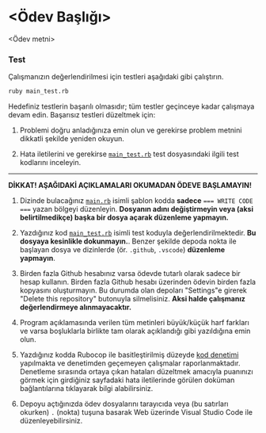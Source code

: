 <!--
  <Ödev Başlığı> VE <Ödev metni> ALANLARINI DOLDURUN, DİĞER KISIMLARA TERCİHEN DOKUNMAYIN. ÖDEV OLUŞTURMA SÜRECİ
  https://classroom.alaturka.dev/teach SAYFALARINDA AYRINTILI ANLATILMIŞTIR, LÜTFEN ÖNCE BU SAYFALARI OKUYUN.

  DİKKAT!  DÜZENLEMENİZİ TAMAMLADIKTAN SONRA:

  - BU AÇIKLAMA ÖBEĞİNİ KALDIRIN.
  - DEPOYU ŞABLON OLARAK AYARLAYIN (Settings → Template Repository ✓)
-->
<Ödev Başlığı>
==============

<Ödev metni>

### Test

Çalışmanızın değerlendirilmesi için testleri aşağıdaki gibi çalıştırın.

```sh
ruby main_test.rb
```

Hedefiniz testlerin başarılı olmasıdır; tüm testler geçinceye kadar çalışmaya devam edin.  Başarısız testleri
düzeltmek için:

1. Problemi doğru anladığınıza emin olun ve gerekirse problem metnini dikkatli şekilde yeniden okuyun.

2. Hata iletilerini ve gerekirse [`main_test.rb`](./main_test.rb) test dosyasındaki ilgili test kodlarını inceleyin.

---

**DİKKAT!  AŞAĞIDAKİ AÇIKLAMALARI OKUMADAN ÖDEVE BAŞLAMAYIN!**

1. Dizinde bulacağınız [`main.rb`](./main.rb) isimli şablon kodda **sadece** `=== WRITE CODE ===` yazan bölgeyi
   düzenleyin. **Dosyanın adını değiştirmeyin veya (aksi belirtilmedikçe) başka bir dosya açarak düzenleme yapmayın.**

2. Yazdığınız kod [`main_test.rb`](./main_test.rb) isimli test koduyla değerlendirilmektedir. **Bu dosyaya kesinlikle
   dokunmayın.**.  Benzer şekilde depoda nokta ile başlayan dosya ve dizinlerde (ör. `.github`, `.vscode`) **düzenleme
   yapmayın**.

3. Birden fazla Github hesabınız varsa ödevde tutarlı olarak sadece bir hesap kullanın.  Birden fazla Github hesabı
   üzerinden ödevin birden fazla kopyasını oluşturmayın.  Bu durumda olan depoları "Settings"e girerek "Delete this
   repository" butonuyla silmelisiniz.  **Aksi halde çalışmanız değerlendirmeye alınmayacaktır.**

4. Program açıklamasında verilen tüm metinleri  büyük/küçük harf farkları ve varsa boşluklarla birlikte tam olarak
   açıklandığı gibi yazıldığına emin olun.

5. Yazdığınız kodda Rubocop ile basitleştirilmiş düzeyde [kod denetimi](https://ruby.style/) yapılmakta ve denetimden
   geçemeyen çalışmalar raporlanmaktadır.  Denetleme sırasında ortaya çıkan hataları düzeltmek amacıyla puanınızı görmek
   için girdiğiniz sayfadaki hata iletilerinde görülen doküman bağlantılarına tıklayarak bilgi alabilirsiniz.

6. Depoyu açtığınızda ödev dosyalarını tarayıcıda veya (bu satırları okurken) `.` (nokta) tuşuna basarak Web üzerinde
   Visual Studio Code ile düzenleyebilirsiniz.
